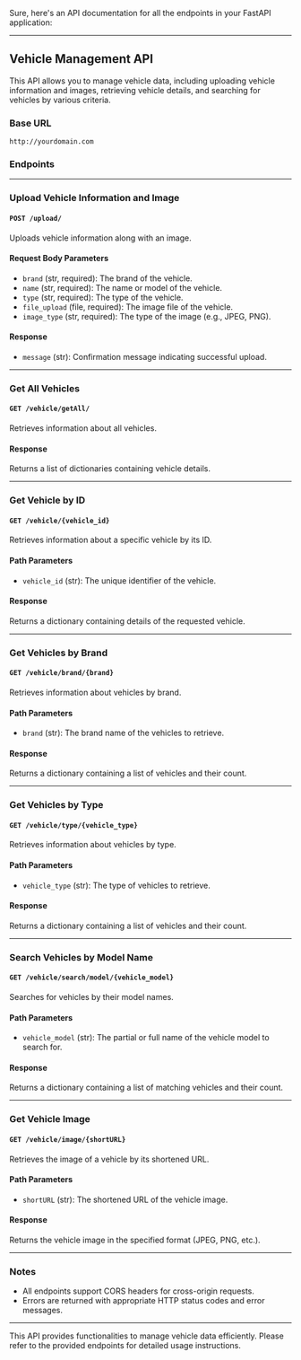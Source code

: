 Sure, here's an API documentation for all the endpoints in your FastAPI application:

---

## Vehicle Management API

This API allows you to manage vehicle data, including uploading vehicle information and images, retrieving vehicle details, and searching for vehicles by various criteria.

### Base URL

```
http://yourdomain.com
```

### Endpoints

---

### Upload Vehicle Information and Image

#### `POST /upload/`

Uploads vehicle information along with an image.

#### Request Body Parameters

- `brand` (str, required): The brand of the vehicle.
- `name` (str, required): The name or model of the vehicle.
- `type` (str, required): The type of the vehicle.
- `file_upload` (file, required): The image file of the vehicle.
- `image_type` (str, required): The type of the image (e.g., JPEG, PNG).

#### Response

- `message` (str): Confirmation message indicating successful upload.

---

### Get All Vehicles

#### `GET /vehicle/getAll/`

Retrieves information about all vehicles.

#### Response

Returns a list of dictionaries containing vehicle details.

---

### Get Vehicle by ID

#### `GET /vehicle/{vehicle_id}`

Retrieves information about a specific vehicle by its ID.

#### Path Parameters

- `vehicle_id` (str): The unique identifier of the vehicle.

#### Response

Returns a dictionary containing details of the requested vehicle.

---

### Get Vehicles by Brand

#### `GET /vehicle/brand/{brand}`

Retrieves information about vehicles by brand.

#### Path Parameters

- `brand` (str): The brand name of the vehicles to retrieve.

#### Response

Returns a dictionary containing a list of vehicles and their count.

---

### Get Vehicles by Type

#### `GET /vehicle/type/{vehicle_type}`

Retrieves information about vehicles by type.

#### Path Parameters

- `vehicle_type` (str): The type of vehicles to retrieve.

#### Response

Returns a dictionary containing a list of vehicles and their count.

---

### Search Vehicles by Model Name

#### `GET /vehicle/search/model/{vehicle_model}`

Searches for vehicles by their model names.

#### Path Parameters

- `vehicle_model` (str): The partial or full name of the vehicle model to search for.

#### Response

Returns a dictionary containing a list of matching vehicles and their count.

---

### Get Vehicle Image

#### `GET /vehicle/image/{shortURL}`

Retrieves the image of a vehicle by its shortened URL.

#### Path Parameters

- `shortURL` (str): The shortened URL of the vehicle image.

#### Response

Returns the vehicle image in the specified format (JPEG, PNG, etc.).

---

### Notes

- All endpoints support CORS headers for cross-origin requests.
- Errors are returned with appropriate HTTP status codes and error messages.

---

This API provides functionalities to manage vehicle data efficiently. Please refer to the provided endpoints for detailed usage instructions.
